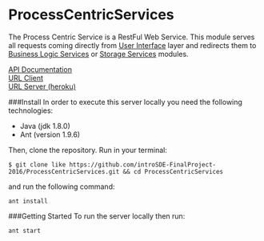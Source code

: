 # ProcessCentricServices

The Process Centric Service is a RestFul Web Service. This module serves all requests coming directly from [User Interface](https://github.com/introSDE-FinalProject-2016/Telegram-Bot) layer and redirects them to [Business Logic Services](https://github.com/introSDE-FinalProject-2016/BusinessLogicServices) or [Storage Services](https://github.com/introSDE-FinalProject-2016/StorageServices) modules.

[API Documentation](http://docs.processcentricservices.apiary.io/#)  
[URL Client](https://github.com/introSDE-FinalProject-2016/Telegram-Bot)  
[URL Server (heroku)](https://desolate-thicket-56593.herokuapp.com/sdelab/processCentric-service) 


###Install
In order to execute this server locally you need the following technologies:

* Java (jdk 1.8.0)
* Ant (version 1.9.6)

Then, clone the repository. Run in your terminal:

```
$ git clone like https://github.com/introSDE-FinalProject-2016/ProcessCentricServices.git && cd ProcessCentricServices
```

and run the following command:
```
ant install
```

###Getting Started
To run the server locally then run:
```
ant start
```
